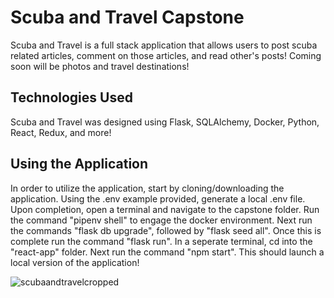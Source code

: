 # Scuba and Travel Capstone

Scuba and Travel is a full stack application that allows users to post scuba related articles, comment on those articles, and read other's posts! Coming soon will be photos and travel destinations!


## Technologies Used

Scuba and Travel was designed using Flask, SQLAlchemy, Docker, Python, React, Redux, and more!


## Using the Application

In order to utilize the application, start by cloning/downloading the application. Using the .env example provided, generate a local .env file. Upon completion, open a terminal and navigate to the capstone folder. Run the command "pipenv shell" to engage the docker environment. Next run the commands "flask db upgrade", followed by "flask seed all". Once this is complete run the command "flask run". In a seperate terminal, cd into the "react-app" folder. Next run the command "npm start". This should launch a local version of the application!

![scubaandtravelcropped](https://user-images.githubusercontent.com/93758028/166828222-3c7d4d92-b1c6-4b0e-bc6e-f93f89141cae.jpg)
